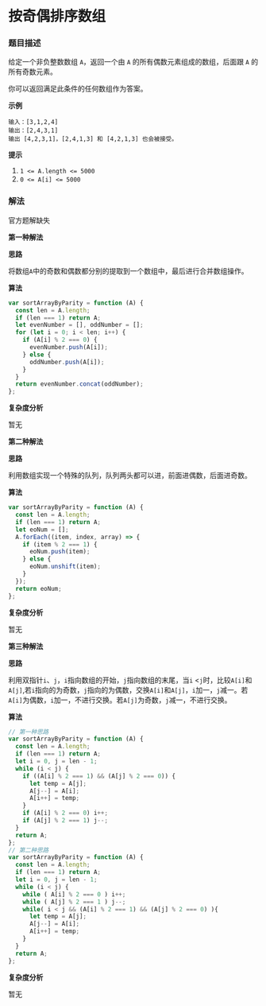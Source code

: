 # 按奇偶排序数组

### 题目描述

给定一个非负整数数组 `A`，返回一个由 `A` 的所有偶数元素组成的数组，后面跟 `A` 的所有奇数元素。

你可以返回满足此条件的任何数组作为答案。

**示例**

```
输入：[3,1,2,4]
输出：[2,4,3,1]
输出 [4,2,3,1]，[2,4,1,3] 和 [4,2,1,3] 也会被接受。
```

**提示**

1. `1 <= A.length <= 5000`
2. `0 <= A[i] <= 5000`

### 解法

官方题解缺失

**第一种解法**

**思路**

将数组`A`中的奇数和偶数都分别的提取到一个数组中，最后进行合并数组操作。

**算法**

```javascript
var sortArrayByParity = function (A) {
  const len = A.length;
  if (len === 1) return A;
  let evenNumber = [], oddNumber = [];
  for (let i = 0; i < len; i++) {
    if (A[i] % 2 === 0) {
      evenNumber.push(A[i]);
    } else {
      oddNumber.push(A[i]);
    }
  }
  return evenNumber.concat(oddNumber);
};
```

**复杂度分析**

暂无

**第二种解法**

**思路**

利用数组实现一个特殊的队列，队列两头都可以进，前面进偶数，后面进奇数。

**算法**

```javascript
var sortArrayByParity = function (A) {
  const len = A.length;
  if (len === 1) return A;
  let eoNum = [];
  A.forEach((item, index, array) => {
    if (item % 2 === 1) {
      eoNum.push(item);
    } else {
      eoNum.unshift(item);
    }
  });
  return eoNum;
};
```

**复杂度分析**

暂无

**第三种解法**

**思路**

利用双指针`i`、`j`，`i`指向数组的开始，`j`指向数组的末尾，当`i` <`j`时，比较`A[i]`和`A[j]`,若`i`指向的为奇数，`j`指向的为偶数，交换`A[i]`和`A[j]`，`i`加一，`j`减一。若`A[i]`为偶数，`i`加一，不进行交换。若`A[j]`为奇数，`j`减一，不进行交换。

**算法**

```javascript
// 第一种思路
var sortArrayByParity = function (A) {
  const len = A.length;
  if (len === 1) return A;
  let i = 0, j = len - 1;
  while (i < j) {
    if ((A[i] % 2 === 1) && (A[j] % 2 === 0)) {
      let temp = A[j];
      A[j--] = A[i];
      A[i++] = temp;
    }
    if (A[i] % 2 === 0) i++;
    if (A[j] % 2 === 1) j--;
  }
  return A;
};
// 第二种思路
var sortArrayByParity = function (A) {
  const len = A.length;
  if (len === 1) return A;
  let i = 0, j = len - 1;
  while (i < j) {
    while ( A[i] % 2 === 0 ) i++;
    while ( A[j] % 2 === 1 ) j--;
    while( i < j && (A[i] % 2 === 1) && (A[j] % 2 === 0) ){
      let temp = A[j];
      A[j--] = A[i];
      A[i++] = temp;
    }
  }
  return A;
};
```

**复杂度分析**

暂无